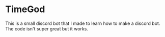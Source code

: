 # TimeGod

This is a small discord bot that I made to learn how to make a discord bot. The code isn't
super great but it works.
